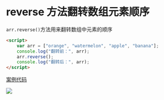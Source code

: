 # reverse 方法翻转数组元素顺序

`arr.reverse()`方法用来翻转数组中元素的顺序

```html
<script>
    var arr = ["orange", "watermelon", "apple", "banana"];
    console.log("翻转前：", arr);
    arr.reverse();
    console.log("翻转后：", arr);
</script>
```

[案例代码](./demo/demo01.html)

![](./images/01.png)
